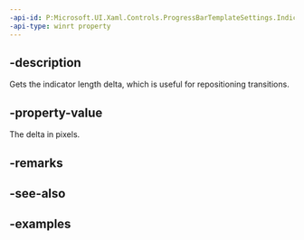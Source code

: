 ```yaml
---
-api-id: P:Microsoft.UI.Xaml.Controls.ProgressBarTemplateSettings.IndicatorLengthDelta
-api-type: winrt property
---
```


## -description

Gets the indicator length delta, which is useful for repositioning transitions.

## -property-value

The delta in pixels.

## -remarks

## -see-also

## -examples

